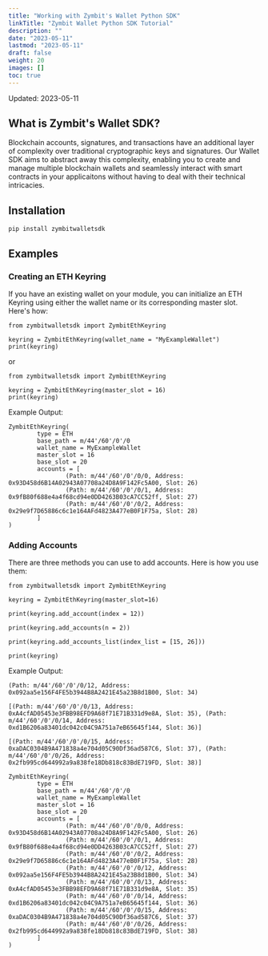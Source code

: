 ```yaml
---
title: "Working with Zymbit's Wallet Python SDK"
linkTitle: "Zymbit Wallet Python SDK Tutorial"
description: ""
date: "2023-05-11"
lastmod: "2023-05-11"
draft: false
weight: 20
images: []
toc: true
---
```

Updated: 2023-05-11

## What is Zymbit's Wallet SDK?

Blockchain accounts, signatures, and transactions have an additional layer of complexity over traditional cryptographic keys and signatures. Our Wallet SDK aims to abstract away this complexity, enabling you to create and manage multiple blockchain wallets and seamlessly interact with smart contracts in your applicaitons without having to deal with their technical intricacies.

## Installation

```
pip install zymbitwalletsdk
```

## Examples

### Creating an ETH Keyring 

If you have an existing wallet on your module, you can initialize an ETH Keyring using either the wallet name or its corresponding master slot. Here's how:

```
from zymbitwalletsdk import ZymbitEthKeyring

keyring = ZymbitEthKeyring(wallet_name = "MyExampleWallet")
print(keyring)
```

or

```
from zymbitwalletsdk import ZymbitEthKeyring

keyring = ZymbitEthKeyring(master_slot = 16)
print(keyring)
```

Example Output:

```
ZymbitEthKeyring(
        type = ETH
        base_path = m/44'/60'/0'/0
        wallet_name = MyExampleWallet
        master_slot = 16
        base_slot = 20
        accounts = [
                (Path: m/44'/60'/0'/0/0, Address: 0x93D458d6B14A02943A07708a24D8A9F142Fc5A00, Slot: 26)
                (Path: m/44'/60'/0'/0/1, Address: 0x9fB80f688e4a4f68cd94e0DD4263B03cA7CC52ff, Slot: 27)
                (Path: m/44'/60'/0'/0/2, Address: 0x29e9f7D65886c6c1e164AFd4823A477eB0F1F75a, Slot: 28)
        ]
)
```

### Adding Accounts

There are three methods you can use to add accounts. Here is how you use them:

```
from zymbitwalletsdk import ZymbitEthKeyring

keyring = ZymbitEthKeyring(master_slot=16)

print(keyring.add_account(index = 12))

print(keyring.add_accounts(n = 2))

print(keyring.add_accounts_list(index_list = [15, 26]))

print(keyring)
```

Example Output:

```
(Path: m/44'/60'/0'/0/12, Address: 0x092aa5e156F4FE5b3944B8A2421E45a23B8d1B00, Slot: 34)

[(Path: m/44'/60'/0'/0/13, Address: 0xA4cfAD05453e3FBB98EFD9A68f71E71B331d9e8A, Slot: 35), (Path: m/44'/60'/0'/0/14, Address: 0xd1B6206a83401dc042c04C9A751a7eB65645f144, Slot: 36)]

[(Path: m/44'/60'/0'/0/15, Address: 0xaDAC0304B9A471838a4e704d05C90Df36ad587C6, Slot: 37), (Path: m/44'/60'/0'/0/26, Address: 0x2fb995cd644992a9a838fe18Db818c83BdE719FD, Slot: 38)]

ZymbitEthKeyring(
        type = ETH
        base_path = m/44'/60'/0'/0
        wallet_name = MyExampleWallet
        master_slot = 16
        base_slot = 20
        accounts = [
                (Path: m/44'/60'/0'/0/0, Address: 0x93D458d6B14A02943A07708a24D8A9F142Fc5A00, Slot: 26)
                (Path: m/44'/60'/0'/0/1, Address: 0x9fB80f688e4a4f68cd94e0DD4263B03cA7CC52ff, Slot: 27)
                (Path: m/44'/60'/0'/0/2, Address: 0x29e9f7D65886c6c1e164AFd4823A477eB0F1F75a, Slot: 28)
                (Path: m/44'/60'/0'/0/12, Address: 0x092aa5e156F4FE5b3944B8A2421E45a23B8d1B00, Slot: 34)
                (Path: m/44'/60'/0'/0/13, Address: 0xA4cfAD05453e3FBB98EFD9A68f71E71B331d9e8A, Slot: 35)
                (Path: m/44'/60'/0'/0/14, Address: 0xd1B6206a83401dc042c04C9A751a7eB65645f144, Slot: 36)
                (Path: m/44'/60'/0'/0/15, Address: 0xaDAC0304B9A471838a4e704d05C90Df36ad587C6, Slot: 37)
                (Path: m/44'/60'/0'/0/26, Address: 0x2fb995cd644992a9a838fe18Db818c83BdE719FD, Slot: 38)
        ]
)
```